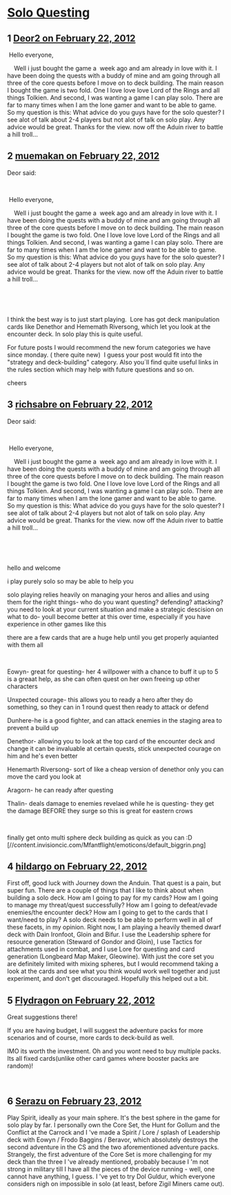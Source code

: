 # [Solo Questing](https://community.fantasyflightgames.com/topic/60828-solo-questing/)

## 1 [Deor2 on February 22, 2012](https://community.fantasyflightgames.com/topic/60828-solo-questing/?do=findComment&comment=597471)

 Hello everyone,

    Well i just bought the game a  week ago and am already in love with it. I have been doing the quests with a buddy of mine and am going through all three of the core quests before I move on to deck building. The main reason I bought the game is two fold. One I love love love Lord of the Rings and all things Tolkien. And second, I was wanting a game I can play solo. There are far to many times when I am the lone gamer and want to be able to game. So my question is this: What advice do you guys have for the solo quester? I see alot of talk about 2-4 players but not alot of talk on solo play. Any advice would be great. Thanks for the view. now off the Aduin river to battle a hill troll...

## 2 [muemakan on February 22, 2012](https://community.fantasyflightgames.com/topic/60828-solo-questing/?do=findComment&comment=597499)

Deor said:

 

 Hello everyone,

    Well i just bought the game a  week ago and am already in love with it. I have been doing the quests with a buddy of mine and am going through all three of the core quests before I move on to deck building. The main reason I bought the game is two fold. One I love love love Lord of the Rings and all things Tolkien. And second, I was wanting a game I can play solo. There are far to many times when I am the lone gamer and want to be able to game. So my question is this: What advice do you guys have for the solo quester? I see alot of talk about 2-4 players but not alot of talk on solo play. Any advice would be great. Thanks for the view. now off the Aduin river to battle a hill troll...

 

 

I think the best way is to just start playing. 
Lore has got deck manipulation cards like Denethor and Hememath Riversong, which let you look at the encounter deck.
In solo play this is quite useful. 

For future posts I would recommend the new forum categories we have since monday. ( there quite new) 
I guess your post would fit into the "strategy and deck-building" category. Also you´ll find quite useful links in the rules section which may help with
future questions and so on.

cheers

## 3 [richsabre on February 22, 2012](https://community.fantasyflightgames.com/topic/60828-solo-questing/?do=findComment&comment=597506)

Deor said:

 

 Hello everyone,

    Well i just bought the game a  week ago and am already in love with it. I have been doing the quests with a buddy of mine and am going through all three of the core quests before I move on to deck building. The main reason I bought the game is two fold. One I love love love Lord of the Rings and all things Tolkien. And second, I was wanting a game I can play solo. There are far to many times when I am the lone gamer and want to be able to game. So my question is this: What advice do you guys have for the solo quester? I see alot of talk about 2-4 players but not alot of talk on solo play. Any advice would be great. Thanks for the view. now off the Aduin river to battle a hill troll...

 

 

hello and welcome

i play purely solo so may be able to help you

solo playing relies heavily on managing your heros and allies and using them for the right things- who do you want questing? defending? attacking? you need to look at your current situation and make a strategic descision on what to do- youll become better at this over time, especially if you have experience in other games like this

there are a few cards that are a huge help until you get properly aquianted with them all

 

Eowyn- great for questing- her 4 willpower with a chance to buff it up to 5 is a greaat help, as she can often quest on her own freeing up other characters

Unxpected courage- this allows you to ready a hero after they do something, so they can in 1 round quest then ready to attack or defend

Dunhere-he is a good fighter, and can attack enemies in the staging area to prevent a build up

Denethor- allowing you to look at the top card of the encounter deck and change it can be invaluable at certain quests, stick unexpected courage on him and he's even better

Henemarth Riversong- sort of like a cheap version of denethor only you can move the card you look at

Aragorn- he can ready after questing

Thalin- deals damage to enemies revelaed while he is questing- they get the damage BEFORE they surge so this is great for eastern crows

 

finally get onto multi sphere deck building as quick as you can :D [//content.invisioncic.com/Mfantflight/emoticons/default_biggrin.png]

## 4 [hildargo on February 22, 2012](https://community.fantasyflightgames.com/topic/60828-solo-questing/?do=findComment&comment=597509)

First off, good luck with Journey down the Anduin. That quest is a pain, but super fun. There are a couple of things that I like to think about when building a solo deck. How am I going to pay for my cards? How am I going to manage my threat/quest successfully? How am I going to defeat/evade enemies/the encounter deck? How am I going to get to the cards that I want/need to play? A solo deck needs to be able to perform well in all of these facets, in my opinion. Right now, I am playing a heavily themed dwarf deck with Dain Ironfoot, Gloin and Bifur. I use the Leadership sphere for resource generation (Steward of Gondor and Gloin), I use Tactics for attachments used in combat, and I use Lore for questing and card generation (Longbeard Map Maker, Gleowine). With just the core set you are definitely limited with mixing spheres, but I would recommend taking a look at the cards and see what you think would work well together and just experiment, and don't get discouraged. Hopefully this helped out a bit. 

## 5 [Flydragon on February 22, 2012](https://community.fantasyflightgames.com/topic/60828-solo-questing/?do=findComment&comment=597696)

Great suggestions there!

If you are having budget, I will suggest the adventure packs for more scenarios and of course, more cards to deck-build as well.

IMO its worth the investment. Oh and you wont need to buy multiple packs. Its all fixed cards(unlike other card games where booster packs are random)!

 

## 6 [Serazu on February 23, 2012](https://community.fantasyflightgames.com/topic/60828-solo-questing/?do=findComment&comment=597795)

Play Spirit, ideally as your main sphere. It's the best sphere in the game for solo play by far. I personally own the Core Set, the Hunt for Gollum and the Conflict at the Carrock and I 've made a Spirit / Lore / splash of Leadership deck with Eowyn / Frodo Baggins / Beravor, which absolutely destroys the second adventure in the CS and the two aforementioned adventure packs. Strangely, the first adventure of the Core Set is more challenging for my deck than the three I 've already mentioned, probably because I 'm not strong in military till I have all the pieces of the device running - well, one cannot have anything, I guess. I 've yet to try Dol Guldur, which everyone considers nigh on impossible in solo (at least, before Zigil Miners came out).

